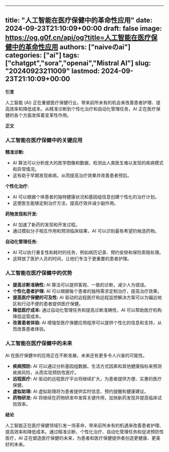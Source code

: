 
---
title: "人工智能在医疗保健中的革命性应用"
date: 2024-09-23T21:10:09+00:00
draft: false
image: https://og.g0f.cn/api/og?title=人工智能在医疗保健中的革命性应用
authors: ["naiveのai"]
categories: ["ai"]
tags: ["chatgpt","sora","openai","Mistral AI"]
slug: "20240923211009"
lastmod: 2024-09-23T21:10:09+00:00
---
**引言**

人工智能 (AI) 正在重塑医疗保健行业，带来前所未有的机会来改善患者护理、提高效率和降低成本。从精准诊断到个性化治疗和自动化管理任务，AI 正在医疗保健的各个方面发挥着变革性作用。

**正文**

### 人工智能在医疗保健中的关键应用

**精准诊断:**

* AI 算法可以分析庞大的医学图像和数据，检测出人类医生难以发现的疾病模式和异常情况。
* 这有助于早期发现疾病，从而提高治疗效果并改善患者预后。

**个性化治疗:**

* AI 可以根据个体患者的独特健康状况和基因组信息创建个性化的治疗计划。
* 这使医生能够定制治疗方法，提高疗效并减少副作用。

**药物发现和开发:**

* AI 加速了新药的发现和开发过程。
* 通过模拟分子相互作用和预测临床结果，AI 可以识别最有希望的候选药物。

**自动化管理任务:**

* AI 可以执行重复性和耗时的任务，例如病历记录、预约安排和保险索赔处理。
* 这释放了医护人员的时间，让他们专注于更重要的患者护理。

### 人工智能在医疗保健中的优势

* **提高诊断准确性:** AI 算法可以提供客观、一致的诊断，减少人为错误。
* **个性化患者护理:** AI 可以根据每个患者的独特需求定制治疗，提高治疗效果。
* **提高医疗保健的可及性:** AI 驱动的远程医疗和远程监控解决方案可以为偏远地区和行动不便的患者提供医疗保健。
* **降低医疗成本:** 通过自动化管理任务和提高诊断准确性，AI 可以帮助医疗机构降低运营成本。
* **改善患者体验:** AI 增强型医疗保健应用程序可以提供个性化的信息和支持，从而改善患者体验。

### 人工智能在医疗保健中的未来

AI 在医疗保健中的应用正在不断发展，未来还有更多令人兴奋的可能性。

* **疾病预防:** AI 可以通过分析基因组数据、生活方式因素和其他健康指标来预测疾病风险，从而实现预防性医疗。
* **远程医疗:** AI 驱动的远程医疗平台将继续扩大，为患者提供方便、实惠的医疗保健。
* **虚拟助理:** AI 虚拟助理将为患者提供实时信息、预约提醒和健康建议。
* **药物研发:** AI 将继续在药物研发中发挥关键作用，加快新药发现并提高临床试验效率。

**结论**

人工智能正在医疗保健领域引发一场革命，带来前所未有的机遇来改善患者护理、提高效率和降低成本。通过精准诊断、个性化治疗、自动化管理任务和促进预防性医疗，AI 正在塑造医疗保健的未来，为患者和医疗保健提供者创造更健康、更美好的未来。